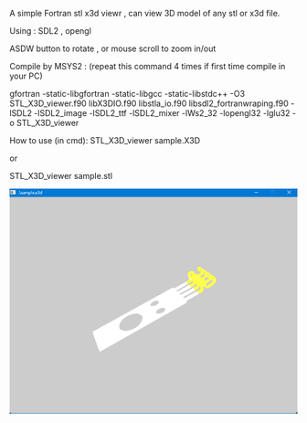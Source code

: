 A simple Fortran stl x3d viewr , can view 3D model of any stl or x3d file.

Using : SDL2 , opengl 

ASDW button to rotate , or mouse scroll to zoom in/out

Compile by MSYS2 : (repeat this command 4 times if first time compile in your PC)

gfortran -static-libgfortran -static-libgcc -static-libstdc++ -O3 STL_X3D_viewer.f90 
libX3DIO.f90 libstla_io.f90 libsdl2_fortranwraping.f90 -lSDL2 -lSDL2_image -lSDL2_ttf -lSDL2_mixer -lWs2_32 -lopengl32 -lglu32 -o STL_X3D_viewer

How to use (in cmd): 
STL_X3D_viewer sample.X3D 

or 

STL_X3D_viewer sample.stl 


![Sample view ](https://github.com/v-h-giang/STL_X3D_Viewer/blob/main/test.png?raw=true)
